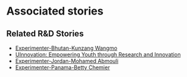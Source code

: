 # Associated stories

<!-- !!DO NOT REMOVE!! start autogenerated hyperlinks -->
## Related R&D Stories
- [Experimenter-Bhutan-Kunzang Wangmo](/stories/?doc=Experimenters_BTN)
- [UInnovation: Empowering Youth through Research and Innovation](/stories/?doc=Explorers_TGO)
- [Experimenter-Jordan-Mohamed Abmouli](/stories/?doc=Experimenters_JOR)
- [Experimenter-Panama-Betty Chemier](/stories/?doc=Experimenters_PAN)
<!-- !!DO NOT REMOVE!! end autogenerated hyperlinks -->